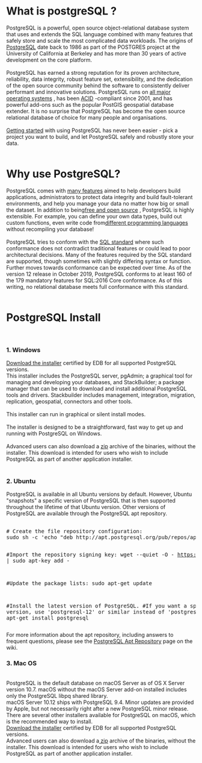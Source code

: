 <h1>What is postgreSQL ? </h1>
PostgreSQL is a powerful, open source object-relational database system that uses and extends the SQL language combined with many features that safely store and scale the most complicated data workloads. The origins of <a href="https://www.postgresql.org/">PostgreSQL</a>  date back to 1986 as part of the POSTGRES project at the University of California at Berkeley and has more than 30 years of active development on the core platform.
</br>
</br>
PostgreSQL has earned a strong reputation for its proven architecture, reliability, data integrity, robust feature set, extensibility, and the dedication of the open source community behind the software to consistently deliver performant and innovative solutions. PostgreSQL runs on <a href="https://www.postgresql.org/download/">all major operating systems</a> , has been <a href="https://en.wikipedia.org/wiki/ACID">ACID</a> -compliant since 2001, and has powerful add-ons such as the popular PostGIS geospatial database extender. It is no surprise that PostgreSQL has become the open source relational database of choice for many people and organisations.
</br>
</br>
<a href="https://www.postgresql.org/docs/current/tutorial.html">Getting started</a> with using PostgreSQL has never been easier - pick a project you want to build, and let PostgreSQL safely and robustly store your data.
</br>
</br>
<h1> Why use PostgreSQL?</h1>
PostgreSQL comes with <a href="https://www.postgresql.org/about/featurematrix/">many features</a>  aimed to help developers build applications, administrators to protect data integrity and build fault-tolerant environments, and help you manage your data no matter how big or small the dataset. In addition to being<a href="https://www.postgresql.org/about/license/">free and open source</a> , PostgreSQL is highly extensible. For example, you can define your own data types, build out custom functions, even write code from<a href="https://www.postgresql.org/docs/current/xplang.html">different programming languages</a>  without recompiling your database!
</br>
</br>
PostgreSQL tries to conform with the <a href="https://www.postgresql.org/docs/current/features.html">SQL standard</a>  where such conformance does not contradict traditional features or could lead to poor architectural decisions. Many of the features required by the SQL standard are supported, though sometimes with slightly differing syntax or function. Further moves towards conformance can be expected over time. As of the version 12 release in October 2019, PostgreSQL conforms to at least 160 of the 179 mandatory features for SQL:2016 Core conformance. As of this writing, no relational database meets full conformance with this standard.
</br>
</br>
<h1> PostgreSQL Install </h1>
</br>
<h3> 1. Windows </h3>
<a href="https://www.enterprisedb.com/downloads/postgres-postgresql-downloads">Download the installer</a> certified by EDB for all supported PostgreSQL versions.
</br>
This installer includes the PostgreSQL server, pgAdmin; a graphical tool for managing and developing your databases, and StackBuilder; a package manager that can be used to download and install additional PostgreSQL tools and drivers. Stackbuilder includes management, integration, migration, replication, geospatial, connectors and other tools.
</br> </br>
This installer can run in graphical or silent install modes.
</br> </br>
The installer is designed to be a straightforward, fast way to get up and running with PostgreSQL on Windows.
</br> </br>
Advanced users can also download a <a href="https://www.enterprisedb.com/download-postgresql-binaries">zip</a>  archive of the binaries, without the installer. This download is intended for users who wish to include PostgreSQL as part of another application installer.
</br></br>
<h3> 2. Ubuntu </h3>
PostgreSQL is available in all Ubuntu versions by default. However, Ubuntu "snapshots" a specific version of PostgreSQL that is then supported throughout the lifetime of that Ubuntu version. Other versions of PostgreSQL are available through the PostgreSQL apt repository.
</br></br>
<pre id="script-box" class="code">
# Create the file repository configuration:
sudo sh -c 'echo "deb http://apt.postgresql.org/pub/repos/apt $(lsb_release -cs)-pgdg main" &gt; /etc/apt/sources.list.d/pgdg.list'

#Import the repository signing key:
wget --quiet -O - https://www.postgresql.org/media/keys/ACCC4CF8.asc | sudo apt-key add -

#Update the package lists:
sudo apt-get update

#Install the latest version of PostgreSQL.
#If you want a specific version, use 'postgresql-12' or similar instead of 'postgresql':
sudo apt-get install postgresql</pre>
For more information about the apt repository, including answers to frequent questions, please see the <a href="https://wiki.postgresql.org/wiki/Apt">PostgreSQL Apt Repository</a>  page on the wiki.
</br>
<h3> 3. Mac OS </h3>
</br>
PostgreSQL is the default database on macOS Server as of OS X Server version 10.7. macOS without the macOS Server add-on installed includes only the PostgreSQL libpq shared library.
</br>
macOS Server 10.12 ships with PostgreSQL 9.4. Minor updates are provided by Apple, but not necessarily right after a new PostgreSQL minor release.
</br>
There are several other installers available for PostgreSQL on macOS, which is the recommended way to install.
</br>
<a href="https://www.enterprisedb.com/downloads/postgres-postgresql-downloads">Download the installer</a> certified by EDB for all supported PostgreSQL versions.
</br>
Advanced users can also download a<a href="https://www.enterprisedb.com/download-postgresql-binaries"> zip</a> archive of the binaries, without the installer. This download is intended for users who wish to include PostgreSQL as part of another application installer.
